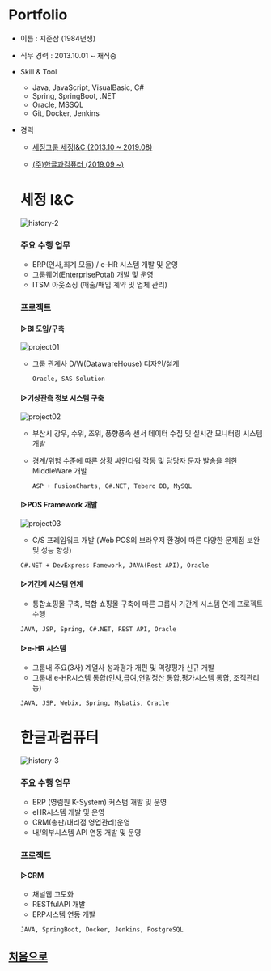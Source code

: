 # Portfolio

- 이름 : 지준삼 (1984년생)

- 직무 경력 : 2013.10.01 ~ 재직중

- Skill & Tool
  - Java, JavaScript, VisualBasic, C#
  - Spring, SpringBoot, .NET
  - Oracle, MSSQL
  - Git, Docker, Jenkins

- 경력
  
  - [세정그룹 세정I&C (2013.10 ~ 2019.08)](#세정-ic)

  - [(주)한글과컴퓨터 (2019.09 ~)](#한글과컴퓨터)
    
  
  
  ##
  # 세정 I&C
  
  ![history-2](assets/Sejung.png)
  
  ### 주요 수행 업무 

  - ERP(인사,회계 모듈) / e-HR 시스템 개발 및 운영
  - 그룹웨어(EnterprisePotal) 개발 및 운영
  - ITSM 아웃소싱 (매출/매입 계약 및 업체 관리)
  
  ### 프로젝트
  
  #### ▷BI 도입/구축
  
  ![project01](assets/sas.png)
  
  - 그룹 관계사 D/W(DatawareHouse) 디자인/설계
  
    `Oracle, SAS Solution`


  #### ▷기상관측 정보 시스템 구축
  
  ![project02](assets/BS_City.png)
  
  - 부산시 강우, 수위, 조위, 풍향풍속 센서 데이터 수집 및 실시간 모니터링 시스템 개발
  
  - 경계/위험 수준에 따른 상황 싸인타워 작동 및 담당자 문자 발송을 위한 MiddleWare 개발
  
    `ASP + FusionCharts, C#.NET, Tebero DB, MySQL`
    
  #### ▷POS Framework 개발
  
  ![project03](assets/POS.png)
  
  -  C/S 프레임워크 개발 (Web POS의 브라우저 환경에 따른 다양한 문제점 보완 및 성능 향상) 
  
    `C#.NET + DevExpress Famework, JAVA(Rest API), Oracle`
      
  #### ▷기간계 시스템 연계
  
  -  통합쇼핑몰 구축, 복합 쇼핑몰 구축에 따른 그룹사 기간계 시스템 연계 프로젝트 수행 
  
    `JAVA, JSP, Spring, C#.NET, REST API, Oracle`

  #### ▷e-HR 시스템
  
  -  그룹내 주요(3사) 계열사 성과평가 개편 및 역량평가 신규 개발
  -  그룹내 e-HR시스템 통합(인사,급여,연말정산 통합,평가시스템 통합, 조직관리 등) 
  
    `JAVA, JSP, Webix, Spring, Mybatis, Oracle`



  ##
  # 한글과컴퓨터
  
  ![history-3](assets/hancom.png)

  ### 주요 수행 업무 

  - ERP (영림원 K-System) 커스텀 개발 및 운영
  - eHR시스템 개발 및 운영
  - CRM(총판/대리점 영업관리)운영
  - 내/외부시스템 API 연동 개발 및 운영

  ### 프로젝트
 
  #### ▷CRM
  
  - 채널웹 고도화
  - RESTfulAPI 개발
  - ERP시스템 연동 개발

  `JAVA, SpringBoot, Docker, Jenkins, PostgreSQL`

##
## [처음으로](#Portfolio)
